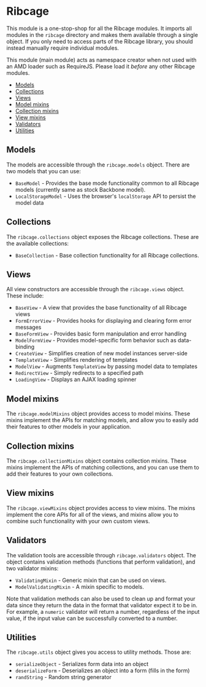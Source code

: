 # Ribcage <a name="ribcage"></a>

This module is a one-stop-shop for all the Ribcage modules. It imports all
modules in the `ribcage` directory and makes them available through a single
object. If you only need to access parts of the Ribcage library, you should
instead manually require individual modules.

This module (main module) acts as namespace creator when not used with an AMD
loader such as RequireJS. Please load it _before_ any other Ribcage modules.

 + [Models](#models)
 + [Collections](#collections)
 + [Views](#views)
 + [Model mixins](#model-mixins)
 + [Collection mixins](#collection-mixins)
 + [View mixins](#view-mixins)
 + [Validators](#validators)
 + [Utilities](#utilities)


## Models <a name="models"></a>

The models are accessible through the `ribcage.models` object. There are two
models that you can use:

 + `BaseModel` - Provides the base mode functionality common to all Ribcage
   models (currently same as stock Backbone model).
 + `LocalStorageModel` - Uses the browser's `localStorage` API to persist
   the model data


## Collections <a name="collections"></a>

The `ribcage.collections` object exposes the Ribcage collections. These are the
available collections:

 + `BaseCollection` - Base collection functionality for all Ribcage
   collections.


## Views <a name="views"></a>

All view constructors are accessible through the `ribcage.views` object. These
include:

 + `BaseView` - A view that provides the base functionality of all Ribcage
   views
 + `FormErrorView` - Provides hooks for displaying and clearing form error
   messages
 + `BaseFormView` - Provides basic form manipulation and error handling
 + `ModelFormView` - Provides model-specific form behavior such as
   data-binding
 + `CreateView` - Simplifies creation of new model instances server-side
 + `TemplateView` - Simplifies rendering of templates
 + `ModelView` - Augments `TemplateView` by passing model data to templates
 + `RedirectView` - Simply redirects to a specified path
 + `LoadingView` - Displays an AJAX loading spinner


## Model mixins <a name="model-mixins"></a>

The `ribcage.modelMixins` object provides access to model mixins. These mixins
implement the APIs for matching models, and allow you to easily add their
features to other models in your application.

## Collection mixins <a name="collection-mixins"></a>

The `ribcage.collectionMixins` object contains collection mixins. These mixins
implement the APIs of matching collections, and you can use them to add their
features to your own collections.

## View mixins <a name="view-mixins"></a>

The `ribcage.viewMixins` object provides access to view mixins. The mixins
implement the core APIs for all of the views, and mixins allow you to combine
such functionality with your own custom views.

## Validators <a name="validators"></a>

The validation tools are accessible through `ribcage.validators` object. The
object contains validation methods (functions that perform validation), and two
validator mixins:

 + `ValidatingMixin` - Generic mixin that can be used on views.
 + `ModelValidatingMixin` - A mixin specific to models.


Note that validation methods can also be used to clean up and format your data
since they return the data in the format that validator expect it to be in. For
example, a `numeric` validator will return a number, regardless of the input
value, if the input value can be successfully converted to a number.

## Utilities <a name="utilities"></a>

The `ribcage.utils` object gives you access to utility methods. Those are:

 + `serializeObject` - Serializes form data into an object
 + `deserializeForm` - Deserializes an object into a form (fills in the
   form)
 + `randString` - Random string generator
